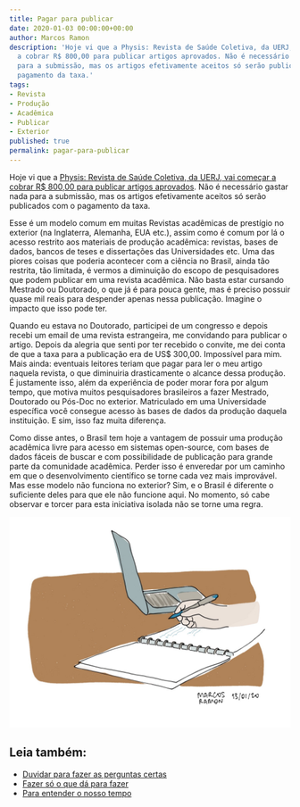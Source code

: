 ```yaml
---
title: Pagar para publicar
date: 2020-01-03 00:00:00+00:00
author: Marcos Ramon
description: 'Hoje vi que a Physis: Revista de Saúde Coletiva, da UERJ, vai começar
  a cobrar R$ 800,00 para publicar artigos aprovados. Não é necessário gastar nada
  para a submissão, mas os artigos efetivamente aceitos só serão publicados com o
  pagamento da taxa.'
tags:
- Revista
- Produção
- Acadêmica
- Publicar
- Exterior
published: true
permalink: pagar-para-publicar
---
```

Hoje vi que a [Physis: Revista de Saúde Coletiva, da UERJ, vai começar a cobrar R$ 800,00 para publicar artigos aprovados](http://site.ims.uerj.br/2020/01/08/com-crise-no-financiamento-cientifico-physis-passa-a-cobrar-taxa-de-publicacao-em-2020/?fbclid=IwAR3W1s7L6tGiFWpudPpwAOPaPIkwluBw3yjHrwyInMzUclJZ-utw2hy8Xg8). Não é necessário gastar nada para a submissão, mas os artigos efetivamente aceitos só serão publicados com o pagamento da taxa.

Esse é um modelo comum em muitas Revistas acadêmicas de prestígio no exterior (na Inglaterra, Alemanha, EUA etc.), assim como é comum por lá o acesso restrito aos materiais de produção acadêmica: revistas, bases de dados, bancos de teses e dissertações das Universidades etc. Uma das piores coisas que poderia acontecer com a ciência no Brasil, ainda tão restrita, tão limitada, é vermos a diminuição do escopo de pesquisadores que podem publicar em uma revista acadêmica. Não basta estar cursando Mestrado ou Doutorado, o que já é para pouca gente, mas é preciso possuir quase mil reais para despender apenas nessa publicação. Imagine o impacto que isso pode ter.

Quando eu estava no Doutorado, participei de um congresso e depois recebi um email de uma revista estrangeira, me convidando para publicar o artigo. Depois da alegria que senti por ter recebido o convite, me dei conta de que a taxa para a publicação era de US$ 300,00. Impossível para mim. Mais ainda: eventuais leitores teriam que pagar para ler o meu artigo naquela revista, o que diminuiria drasticamente o alcance dessa produção. É justamente isso, além da experiência de poder morar fora por algum tempo, que motiva muitos pesquisadores brasileiros a fazer Mestrado, Doutorado ou Pós-Doc no exterior. Matriculado em uma Universidade específica você consegue acesso às bases de dados da produção daquela instituição. E sim, isso faz muita diferença.

Como disse antes, o Brasil tem hoje a vantagem de possuir uma produção acadêmica livre para acesso em sistemas open-source, com bases de dados fáceis de buscar e com possibilidade de publicação para grande parte da comunidade acadêmica. Perder isso é enveredar por um caminho em que o desenvolvimento científico se torne cada vez mais improvável. Mas esse modelo não funciona no exterior? Sim, e o Brasil é diferente o suficiente deles para que ele não funcione aqui. No momento, só cabe observar e torcer para esta iniciativa isolada não se torne uma regra.

<img src="/assets/img//arquivos/pagar.jpeg"><div class="leia-tambem" markdown="1">
## Leia também:

- <a href="/duvidar-para-fazer-as-perguntas-certas">Duvidar para fazer as perguntas certas</a>
- <a href="/fazer-so-o-que-da-para-fazer">Fazer só o que dá para fazer</a>
- <a href="/para-entender-o-nosso-tempo">Para entender o nosso tempo</a>
</div>